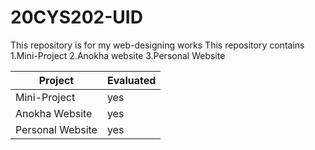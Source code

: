 # 20CYS202-UID
This repository is for my web-designing works
This repository contains
1.Mini-Project
2.Anokha website
3.Personal Website

|Project|Evaluated|
|---|---|
|Mini-Project|yes|
|Anokha Website|yes|
|Personal Website|yes|
